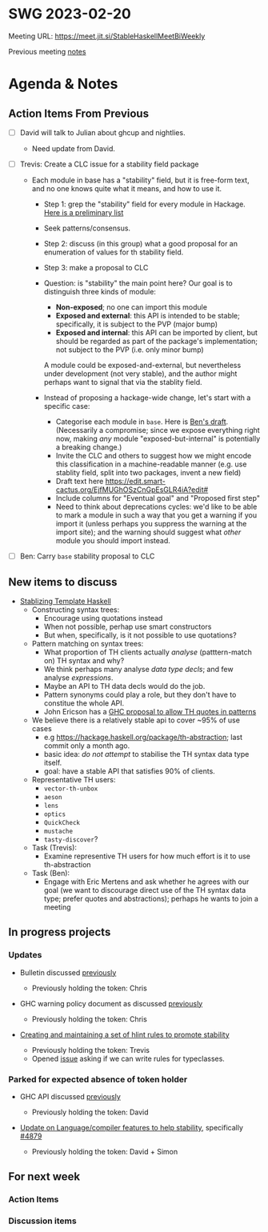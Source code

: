 SWG 2023-02-20
==============

Meeting URL: https://meet.jit.si/StableHaskellMeetBiWeekly

Previous meeting [notes](https://github.com/haskellfoundation/stability/blob/main/meetings/2023-02-06.md)

# Agenda & Notes

## Action Items From Previous

- [ ] David will talk to Julian about ghcup and nightlies.
  - Need update from David.
- [ ] Trevis: Create a CLC issue for a stability field package
  - Each module in base has a "stability" field, but it is free-form text, and no one knows quite what it means, and how to use it.
    - Step 1: grep the "stability" field for every module in Hackage.  [Here is a preliminary list](https://github.com/bgamari/hackage-mirror/blob/master/extension-analysis.ipynb#Stability-field)
    - Seek patterns/consensus.
    - Step 2: discuss (in this group) what a good proposal for an enumeration of values for th stability field.
    - Step 3: make a proposal to CLC

    - Question: is "stability" the main point here?  Our goal is to distinguish three kinds of module:
      - **Non-exposed**; no one can import this module
      - **Exposed and external**: this API is intended to be stable; specifically, it is subject to the PVP (major bump)
      - **Exposed and internal**: this API can be imported by client, but should be regarded as part of the package's implementation; not subject to the PVP (i.e. only minor bump)

      A module could be exposed-and-external, but nevertheless under development (not very stable), and the author might perhaps want to signal that via the stablity field.

    - Instead of proposing a hackage-wide change, let's start with a specific case:
      - Categorise each module in `base`.  Here is [Ben's draft](https://docs.google.com/spreadsheets/d/1WmyYLbJIMk9Q-vK4No5qvKIIdIZwhhFFlw6iVWd1xNQ/edit#gid=1315971213).   (Necessarily a compromise; since we expose everything right now, making *any* module "exposed-but-internal" is potentially a breaking change.)
      - Invite the CLC and others to suggest how we might encode this classification in a machine-readable manner (e.g. use stablity field, split into two packages, invent a new field)
      - Draft text here https://edit.smart-cactus.org/EjfMUGhOSzCnGpEsGLR4iA?edit#
      - Include columns for "Eventual goal" and "Proposed first step"
      - Need to think about deprecations cycles: we'd like to be able to mark a module in such a way that you get a warning if you import it (unless perhaps you suppress the warning at the import site); and the warning should suggest what *other* module you should import instead.

- [ ] Ben: Carry `base` stability proposal to CLC

## New items to discuss

- [Stablizing Template Haskell](https://github.com/haskellfoundation/stability/issues/16)
  - Constructing syntax trees:
    - Encourage using quotations instead
    - When not possible, perhap use smart constructors
    - But when, specifically, is it not possible to use quotations?
  - Pattern matching on syntax trees:
    - What proportion of TH clients actually *analyse* (patttern-match on) TH syntax and why?
    - We think perhaps many analyse *data type decls*; and few analyse *expressions*.
    - Maybe an API to TH data decls would do the job.
    - Pattern synonyms could play a role, but they don't have to constitue the whole API.
    - John Ericson has a [GHC proposal to allow TH quotes in patterns](https://github.com/ghc-proposals/ghc-proposals/pull/529)
  - We believe there is a relatively stable api to cover ~95% of use cases
    - e.g https://hackage.haskell.org/package/th-abstraction; last commit only a month ago.
    - basic idea: *do not attempt* to stabilise the TH syntax data type itself.
    - goal: have a stable API that satisfies 90% of clients.
  - Representative TH users:
    - `vector-th-unbox`
    - `aeson`
    - `lens`
    - `optics`
    - `QuickCheck`
    - `mustache`
    - `tasty-discover`?
  - Task (Trevis):
    - Examine representive TH users for how much effort is it to use th-abstraction
  - Task (Ben):
    - Engage with Eric Mertens and ask whether he agrees with our goal (we want to discourage direct use of the TH syntax data type; prefer quotes and abstractions); perhaps he wants to join a meeting

## In progress projects
### Updates
  - Bulletin discussed [previously](https://github.com/haskellfoundation/stability/blob/main/meetings/2022-10-17.md)
    - Previously holding the token: Chris

  - GHC warning policy document as discussed [previously](https://github.com/haskellfoundation/stability/blob/main/meetings/2022-05-30.md)
    - Previously holding the token: Chris

  - [Creating and maintaining a set of hlint rules to promote stability](https://github.com/haskellfoundation/stability/pull/14)
    - Previously holding the token: Trevis
    - Opened [issue](https://github.com/ndmitchell/hlint/issues/1440) asking if we can write rules for typeclasses.

### Parked for expected absence of token holder
 - GHC API discussed [previously](https://github.com/haskellfoundation/stability/blob/main/meetings/2022-10-17.md)
    - Previously holding the token: David

  - [Update on Language/compiler features to help stability](https://edit.smart-cactus.org/jeFTSfj9SRun6ywmj1Tqcw?view), specifically [#4879](https://gitlab.haskell.org/ghc/ghc/-/issues/4879)
    - Previously holding the token: David + Simon

## For next week
### Action Items

### Discussion items
